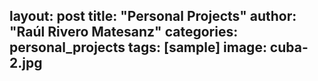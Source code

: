 layout: post
title: "Personal Projects"
author: "Raúl Rivero Matesanz"
categories: personal_projects
tags: [sample]
image: cuba-2.jpg
---